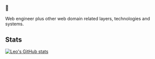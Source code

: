 ### 👋

Web engineer plus other web domain related layers, technologies and systems.

## Stats
[![Leo's GitHub stats](https://github-readme-stats.vercel.app/api?username=its-leofisher&count_private=true)](https://github.com/its-leofisher/)


<!--
**its-leofisher/its-leofisher** is a ✨ _special_ ✨ repository because its `README.md` (this file) appears on your GitHub profile.

Here are some ideas to get you started:

- 🔭 I’m currently working on ...
- 🌱 I’m currently learning ...
- 👯 I’m looking to collaborate on ...
- 🤔 I’m looking for help with ...
- 💬 Ask me about ...
- 📫 How to reach me: ...
- 😄 Pronouns: ...
- ⚡ Fun fact: ...
-->

